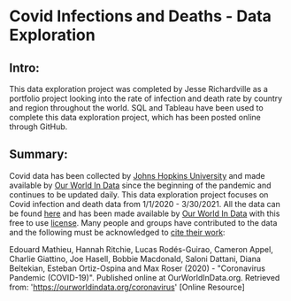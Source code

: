 # Covid Infections and Deaths - Data Exploration

## Intro:
This data exploration project was completed by Jesse Richardville as a portfolio project looking into the rate of infection and death rate by country and region throughout the world. SQL and Tableau have been used to complete this data exploration project, which has been posted online through GitHub.

## Summary:

Covid data has been collected by [Johns Hopkins University](https://ourworldindata.org/covid-deaths#confirmed-deaths-and-cases-our-data-source) and made available by [Our World In Data](https://ourworldindata.org/covid-deaths#explore-the-global-data-on-confirmed-covid-19-deaths) since the beginning of the pandemic and continues to be updated daily. This data exploration project focuses on Covid infection and death data from 1/1/2020 - 3/30/2021. All the data can be found [here](https://ourworldindata.org/explorers/coronavirus-data-explorer) and has been made available by [Our World In Data](https://ourworldindata.org/coronavirus) with this free to use [license](https://ourworldindata.org/covid-deaths#licence). Many people and groups have contributed to the data and the following must be acknowledged to [cite their work](https://ourworldindata.org/covid-deaths#acknowledgements):

Edouard Mathieu, Hannah Ritchie, Lucas Rodés-Guirao, Cameron Appel, Charlie Giattino, Joe Hasell, Bobbie Macdonald, Saloni Dattani, Diana Beltekian, Esteban Ortiz-Ospina and Max Roser (2020) - "Coronavirus Pandemic (COVID-19)". Published online at OurWorldInData.org. Retrieved from: 'https://ourworldindata.org/coronavirus' [Online Resource]

